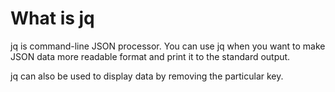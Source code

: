 # What is jq

jq is command-line JSON processor.
You can use jq when you want to make JSON data more readable format and print it to the standard output.

jq can also be used to display data by removing the particular key.
